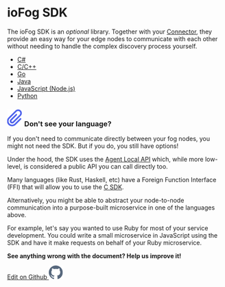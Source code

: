 # ioFog SDK

The ioFog SDK is an _optional_ library. Together with your [Connector](../connectors/overview.html), they provide an easy way for your edge nodes to communicate with each other without needing to handle the complex discovery process yourself.

- [C#](https://github.com/ioFog/iofog-csharp-sdk)
- [C/C++](https://github.com/ioFog/iofog-c-sdk)
- [Go](https://github.com/ioFog/iofog-go-sdk)
- [Java](https://github.com/ioFog/iofog-java-sdk)
- [JavaScript (Node.js)](https://github.com/ioFog/iofog-nodejs-sdk)
- [Python](https://github.com/ioFog/iofog-python-sdk)

<aside class="notifications note">
  <h3><img src="/images/icos/ico-note.svg" alt=""> Don't see your language?</h3>
  <p>If you don't need to communicate directly between your fog nodes, you might not need the SDK. But if you do, you still have options!</p>
  <p>Under the hood, the SDK uses the <a href="../agents/local-api.html">Agent Local API</a> which, while more low-level, is considered a public API you can call directly too.</p>
  <p>Many languages (like Rust, Haskell, etc) have a Foreign Function Interface (FFI) that will allow you to use the <a href="https://github.com/ioFog/iofog-c-sdk">C SDK</a>.</p>
  <p>Alternatively, you might be able to abstract your node-to-node communication into a purpose-built microservice in one of the languages above.</p>
  <p>For example, let's say you wanted to use Ruby for most of your service development. You could write a small microservice in JavaScript using the SDK and have it make requests on behalf of your Ruby microservice.</p>
</aside>

<aside class="notifications note">
  <b>See anything wrong with the document? Help us improve it!</b>
  <a href="https://github.com/eclipse-iofog/iofog.org/edit/develop/content/docs/2.0.0/writing-microservices/sdk.md"
    target="_blank">
    <p style="text-align:left">Edit on Github <img src="/images/icos/ico-github.svg" alt=""></p>
  </a>
</aside>

